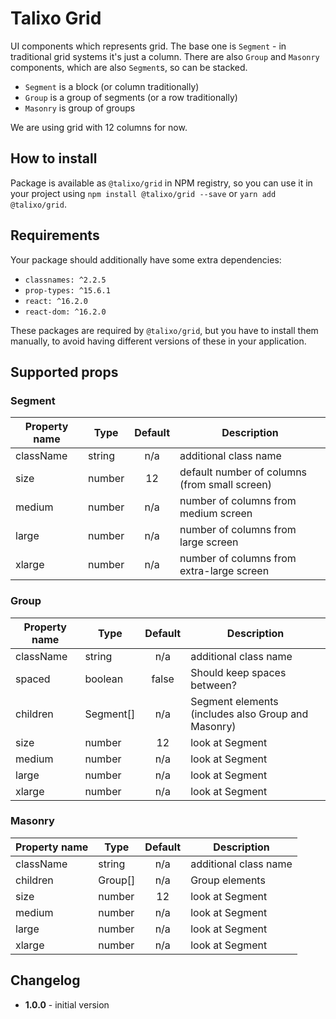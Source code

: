 # Talixo Grid

UI components which represents grid. The base one is `Segment` - in traditional grid systems it's just a column.
There are also `Group` and `Masonry` components, which are also `Segment`s, so can be stacked.

- `Segment` is a block (or column traditionally)
- `Group` is a group of segments (or a row traditionally)
- `Masonry` is group of groups

We are using grid with 12 columns for now.

## How to install

Package is available as `@talixo/grid` in NPM registry, so you can use it in your project
using `npm install @talixo/grid --save` or `yarn add @talixo/grid`.

## Requirements

Your package should additionally have some extra dependencies:

- `classnames: ^2.2.5`
- `prop-types: ^15.6.1`
- `react: ^16.2.0`
- `react-dom: ^16.2.0`

These packages are required by `@talixo/grid`, but you have to install them manually,
to avoid having different versions of these in your application.

## Supported props

### Segment

Property name | Type        | Default | Description
--------------|-------------|:-------:|--------------------------------
className     | string      | n/a     | additional class name
size          | number      | 12      | default number of columns (from small screen)
medium        | number      | n/a     | number of columns from medium screen
large         | number      | n/a     | number of columns from large screen
xlarge        | number      | n/a     | number of columns from extra-large screen

### Group

Property name | Type        | Default | Description
--------------|-------------|:-------:|--------------------------------
className     | string      | n/a     | additional class name
spaced        | boolean     | false   | Should keep spaces between?
children      | Segment[]   | n/a     | Segment elements (includes also Group and Masonry)
size          | number      | 12      | look at Segment
medium        | number      | n/a     | look at Segment
large         | number      | n/a     | look at Segment
xlarge        | number      | n/a     | look at Segment

### Masonry

Property name | Type        | Default | Description
--------------|-------------|:-------:|--------------------------------
className     | string      | n/a     | additional class name
children      | Group[]     | n/a     | Group elements
size          | number      | 12      | look at Segment
medium        | number      | n/a     | look at Segment
large         | number      | n/a     | look at Segment
xlarge        | number      | n/a     | look at Segment

## Changelog

- **1.0.0** - initial version
